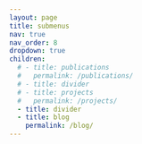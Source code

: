 ```yaml
---
layout: page
title: submenus
nav: true
nav_order: 8
dropdown: true
children:
  # - title: publications
  #   permalink: /publications/
  # - title: divider
  # - title: projects
  #   permalink: /projects/
  - title: divider
  - title: blog
    permalink: /blog/
---
```

